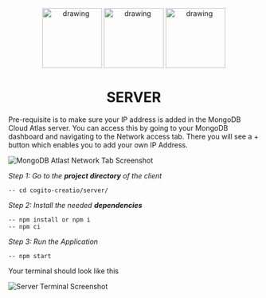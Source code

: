 <div align="center">
<img src="https://github.com/user-attachments/assets/7d3bb7f2-87a8-4ddc-aea5-888d7edf62a1" alt="drawing" width="120"/>
<img src="https://github.com/user-attachments/assets/c6baffe6-10f6-4950-96df-698498454ed3" alt="drawing" width="120"/>
<img src="https://github.com/user-attachments/assets/70ed1e91-e938-42c2-8c15-d95ad580c86b" alt="drawing" width="120"/>
</div>

<h1 align="center">
SERVER
</h1>

Pre-requisite is to make sure your IP address is added in the MongoDB Cloud Atlas server.
You can access this by going to your MongoDB dashboard and navigating to the Network access tab. There you will see a + button which enables you to add your own IP Address.

![MongoDB Atlast Network Tab Screenshot](https://github.com/user-attachments/assets/9521f71d-ea47-4353-882a-64816d4ede9e)

_Step 1: Go to the **project directory** of the client_

    -- cd cogito-creatio/server/

_Step 2: Install the needed **dependencies**_

    -- npm install or npm i
    -- npm ci

_Step 3: Run the Application_

    -- npm start

Your terminal should look like this

![Server Terminal Screenshot](https://github.com/user-attachments/assets/b3598437-0674-40d6-8a6f-56347264f19e)
